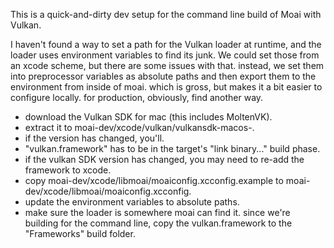 This is a quick-and-dirty dev setup for the command line build of Moai with Vulkan.

I haven't found a way to set a path for the Vulkan loader at runtime, and the loader uses environment variables to find its junk. We could set those from an xcode scheme, but there are some issues with that. instead, we set them into preprocessor variables as absolute paths and then export them to the environment from inside of moai. which is gross, but makes it a bit easier to configure locally. for production, obviously, find another way.

- download the Vulkan SDK for mac (this includes MoltenVK).
- extract it to moai-dev/xcode/vulkan/vulkansdk-macos-<version>.
- if the version has changed, you'll.
- "vulkan.framework" has to be in the target's "link binary..." build phase.
- if the vulkan SDK version has changed, you may need to re-add the framework to xcode.
- copy moai-dev/xcode/libmoai/moaiconfig.xcconfig.example to moai-dev/xcode/libmoai/moaiconfig.xcconfig.
- update the environment variables to absolute paths.
- make sure the loader is somewhere moai can find it. since we're building for the command line, copy the vulkan.framework to the "Frameworks" build folder.

